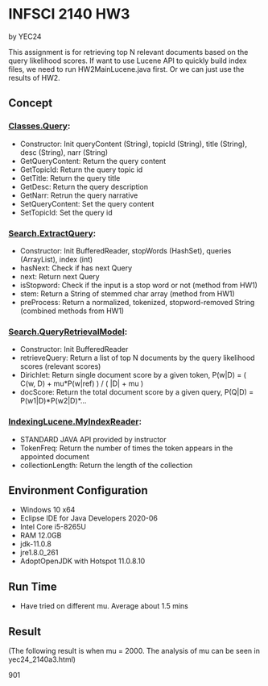# INFSCI 2140 HW3

by YEC24

This assignment is for retrieving top N relevant documents based on the query likelihood scores. If want to use Lucene API to quickly build index files, we need to run HW2MainLucene.java first. Or we can just use the results of HW2.

## Concept

### [Classes.Query](https://github.com/elleech/java_pitt/blob/master/INFSCI2140/HW_INFSCI2140_3_src/Classes/Query.java):

- Constructor: Init queryContent (String), topicId (String), title (String), desc (String), narr (String)
- GetQueryContent: Return the query content
- GetTopicId: Return the query topic id
- GetTitle: Return the query title
- GetDesc: Return the query description
- GetNarr: Retrun the query narrative
- SetQueryContent: Set the query content
- SetTopicId: Set the query id

### [Search.ExtractQuery](https://github.com/elleech/java_pitt/blob/master/INFSCI2140/HW_INFSCI2140_3_src/Search/ExtractQuery.java):

- Constructor: Init BufferedReader, stopWords (HashSet), queries (ArrayList), index (int)
- hasNext: Check if has next Query
- next: Return next Query
- isStopword: Check if the input is a stop word or not (method from HW1)
- stem: Return a String of stemmed char array (method from HW1)
- preProcess: Return a normalized, tokenized, stopword-removed String (combined methods from HW1)

### [Search.QueryRetrievalModel](https://github.com/elleech/java_pitt/blob/master/INFSCI2140/HW_INFSCI2140_3_src/Search/QueryRetrievalModel.java):

- Constructor: Init BufferedReader
- retrieveQuery: Return a list of top N documents by the query likelihood scores (relevant scores)
- Dirichlet: Return single document score by a given token, P(w|D) = ( C(w, D) + mu\*P(w|ref) ) / ( |D| + mu )
- docScore: Return the total document score by a given query, P(Q|D) = P(w1|D)\*P(w2|D)\*...

### [IndexingLucene.MyIndexReader](https://github.com/elleech/java_pitt/blob/master/INFSCI2140/HW_INFSCI2140_3_src/IndexingLucene/MyIndexReader.java):

- STANDARD JAVA API provided by instructor
- TokenFreq: Return the number of times the token appears in the appointed document
- collectionLength: Return the length of the collection

## Environment Configuration

- Windows 10 x64
- Eclipse IDE for Java Developers 2020-06
- Intel Core i5-8265U
- RAM 12.0GB
- jdk-11.0.8
- jre1.8.0_261
- AdoptOpenJDK with Hotspot 11.0.8.10

## Run Time

- Have tried on different mu. Average about 1.5 mins

## Result

(The following result is when mu = 2000. The analysis of mu can be seen in yec24_2140a3.html)

901 <title> hong kong econom singapor <desc> descript find articl discuss comparison econom develop hong kong singapor 1980 1990 <narr> narr relev document specif comparison area

901 Q0 NYT19981126.0152 1 7.248976407023189E-10 MYRUN

901 Q0 XIE19970628.0069 2 6.228906669141381E-10 MYRUN

901 Q0 NYT19981025.0052 3 3.306876562080163E-10 MYRUN

901 Q0 NYT19981025.0093 4 3.306876562080163E-10 MYRUN

901 Q0 NYT19980701.0437 5 3.120930989871408E-10 MYRUN

901 Q0 NYT19980701.0509 6 3.120930989871408E-10 MYRUN

901 Q0 NYT19981126.0154 7 2.973907131566056E-10 MYRUN

901 Q0 XIE19970624.0023 8 2.620891204269788E-10 MYRUN

901 Q0 NYT20000229.0402 9 2.508237214339714E-10 MYRUN

901 Q0 NYT19990404.0080 10 1.8409647228783282E-10 MYRUN

901 Q0 XIE19970621.0148 11 1.6592665168605626E-10 MYRUN

901 Q0 XIE19970630.0179 12 1.528035925749488E-10 MYRUN

901 Q0 XIE19970904.0205 13 1.449580097422074E-10 MYRUN

901 Q0 XIE19970712.0083 14 1.3896720751986653E-10 MYRUN

901 Q0 NYT19981127.0202 15 1.2095397686741742E-10 MYRUN

901 Q0 NYT19981011.0162 16 1.1404994379909885E-10 MYRUN

901 Q0 XIE19970624.0106 17 1.0656699891156239E-10 MYRUN

901 Q0 NYT20000227.0190 18 1.0428129200924169E-10 MYRUN

901 Q0 XIE19970617.0100 19 1.0226550446772155E-10 MYRUN

901 Q0 XIE19960611.0075 20 1.0078592479209799E-10 MYRUN

902 <title> homosexu accept europ <desc> descript find articl discuss european countri attitud homosexu peopl <narr> narr relev document specif data statist homosexu peopl european countri inform relat polici

902 Q0 NYT19980801.0067 1 5.32704554122908E-9 MYRUN

902 Q0 NYT19980803.0082 2 5.32704554122908E-9 MYRUN

902 Q0 NYT20000628.0407 3 3.3576786861800986E-9 MYRUN

902 Q0 NYT20000628.0339 4 3.3538889814744973E-9 MYRUN

902 Q0 NYT19980815.0203 5 3.201454234311337E-9 MYRUN

902 Q0 NYT20000426.0239 6 2.010151503935244E-9 MYRUN

902 Q0 NYT19991229.0048 7 1.9994439822838806E-9 MYRUN

902 Q0 NYT19980723.0154 8 1.9712894996496356E-9 MYRUN

902 Q0 NYT20000628.0165 9 1.9439180411523776E-9 MYRUN

902 Q0 NYT19980605.0282 10 1.912451581846438E-9 MYRUN

902 Q0 NYT19990721.0023 11 1.8142438408250418E-9 MYRUN

902 Q0 NYT19990720.0098 12 1.6929574086106372E-9 MYRUN

902 Q0 NYT20000628.0360 13 1.6792284544332972E-9 MYRUN

902 Q0 NYT19980605.0284 14 1.4768706973915996E-9 MYRUN

902 Q0 NYT19981019.0278 15 1.4708290005576511E-9 MYRUN

902 Q0 NYT20000912.0094 16 1.45262233132591E-9 MYRUN

902 Q0 NYT20000630.0192 17 1.4482977253814892E-9 MYRUN

902 Q0 XIE19960125.0114 18 1.4220478677074746E-9 MYRUN

902 Q0 NYT20000714.0093 19 1.389943058153187E-9 MYRUN

902 Q0 NYT19981211.0218 20 1.3797303735668588E-9 MYRUN

903 <title> star trek gener <desc> descript find report relat specif episod star trek gener <narr> narr star trek episod movi relev

903 Q0 NYT20000501.0166 1 9.469473955950136E-8 MYRUN

903 Q0 NYT20000501.0161 2 9.469473955950136E-8 MYRUN

903 Q0 NYT19981210.0136 3 5.999864877812584E-8 MYRUN

903 Q0 NYT19981216.0102 4 5.964571645729412E-8 MYRUN

903 Q0 NYT19981210.0132 5 5.6810517431432155E-8 MYRUN

903 Q0 NYT19980616.0087 6 3.176276033852216E-8 MYRUN

903 Q0 NYT19980616.0085 7 3.1725363057821594E-8 MYRUN

903 Q0 NYT19990818.0204 8 2.7786222274670225E-8 MYRUN

903 Q0 NYT20000726.0182 9 2.6360070944453557E-8 MYRUN

903 Q0 NYT19990521.0096 10 2.5952747093573936E-8 MYRUN

903 Q0 NYT19981211.0121 11 2.4654137118429884E-8 MYRUN

903 Q0 NYT19981211.0074 12 2.356858159752809E-8 MYRUN

903 Q0 NYT20000630.0388 13 2.0430684795764668E-8 MYRUN

903 Q0 NYT19990520.0209 14 1.735222656512173E-8 MYRUN

903 Q0 NYT19981210.0405 15 1.541630621563849E-8 MYRUN

903 Q0 NYT19981216.0126 16 1.4517474602143527E-8 MYRUN

903 Q0 NYT19981210.0212 17 1.4432114514638966E-8 MYRUN

903 Q0 NYT19991201.0008 18 1.4020131090483153E-8 MYRUN

903 Q0 NYT19991201.0021 19 1.4020131090483153E-8 MYRUN

903 Q0 NYT19991201.0016 20 1.4020131090483153E-8 MYRUN

904 <title> progress dysphagia <desc> descript progress dysphagia happen lot teenag <narr> narr relev inform includ relat statist rate teen

904 Q0 XIE19961013.0080 1 0.008066888144121166 MYRUN

904 Q0 XIE19961010.0123 2 0.0064204904665548035 MYRUN

904 Q0 XIE19961013.0085 3 0.006039279006977208 MYRUN

904 Q0 XIE19970302.0144 4 0.004491715296933791 MYRUN

904 Q0 XIE19961105.0192 5 0.00439717498432293 MYRUN

904 Q0 XIE19961014.0209 6 0.004318401523418661 MYRUN

904 Q0 XIE19971225.0050 7 0.003940506621239411 MYRUN

904 Q0 XIE19961010.0139 8 0.0038894259798529745 MYRUN

904 Q0 XIE19961010.0138 9 0.0038431656525537167 MYRUN

904 Q0 NYT19981227.0058 10 0.003735065600509505 MYRUN

904 Q0 XIE19961011.0170 11 0.0037206200693013394 MYRUN

904 Q0 NYT20000526.0209 12 0.003531615370579423 MYRUN

904 Q0 NYT20000716.0169 13 0.003512190684148171 MYRUN

904 Q0 XIE19961105.0131 14 0.003489467287356165 MYRUN

904 Q0 NYT20000906.0313 15 0.0034859585545570226 MYRUN

904 Q0 XIE19961105.0166 16 0.003413819241919938 MYRUN

904 Q0 XIE19961010.0120 17 0.0033997060709611508 MYRUN

904 Q0 XIE19961010.0117 18 0.003395027576368085 MYRUN

904 Q0 XIE19961013.0086 19 0.0032039654183906602 MYRUN

904 Q0 NYT19990731.0069 20 0.0031967884765914858 MYRUN

4 queries search time: 1.48875 min

